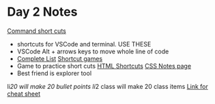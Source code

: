 # Day 2 Notes

[Command short cuts](https://github.com/alchemycodelab/september-2021-foundations-prep/blob/main/02-making-a-website-html-and-css/notes/keyboard.md)
* shortcuts for VSCode and terminal. USE THESE
* VSCode Alt + arrows keys to move whole line of code
* [Complete List](https://code.visualstudio.com/shortcuts/keyboard-shortcuts-windows.pdf)
[Shortcut games](https://www.shortcutfoo.com/app/dojos/vscode-win)
* Game to practice short cuts 
[HTML Shortcuts](https://github.com/alchemycodelab/september-2021-foundations-prep/blob/main/02-making-a-website-html-and-css/notes/html.md)
[CSS Notes page](https://github.com/alchemycodelab/september-2021-foundations-prep/blob/main/02-making-a-website-html-and-css/notes/css.md)
* Best friend is explorer tool

 li*20 will make 20 bullet points
 li*2 class will make 20 class items
 [Link for cheat sheet](https://docs.emmet.io/cheat-sheet/)